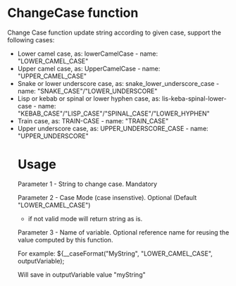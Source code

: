 # ChangeCase function 

Change Case function update string according to given case, support the following cases:
<ul>
  <li>
Lower camel case, as: lowerCamelCase - name: "LOWER_CAMEL_CASE"
</li>
  <li>
Upper camel case, as: UpperCamelCase - name: "UPPER_CAMEL_CASE"
</li>
  <li>
Snake or lower underscore case, as: snake_lower_underscore_case - name: "SNAKE_CASE"/"LOWER_UNDERSCORE"
</li>
  <li>
Lisp or kebab or spinal or lower hyphen case, as: lis-keba-spinal-lower-case - name: "KEBAB_CASE"/"LISP_CASE"/"SPINAL_CASE"/"LOWER_HYPHEN"
</li>
  
  <li>
Train case, as: TRAIN-CASE - name: "TRAIN_CASE"
</li>
  <li>
Upper underscore case, as: UPPER_UNDERSCORE_CASE - name: "UPPER_UNDERSCORE"
</li>

# Usage

Parameter 1 - String to change case. Mandatory

Parameter 2 - Case Mode (case insenstive). Optional (Default "LOWER_CAMEL_CASE") 

- if not valid mode will return string as is.

Parameter 3 - Name of variable. Optional reference name for reusing the value computed by this function.

For example: ${__caseFormat("MyString", "LOWER_CAMEL_CASE", outputVariable);

Will save in outputVariable value "myString"
